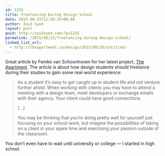 ```yaml
---
id: 1225
title: Freelancing During Design School
date: 2015-08-21T12:50:32+00:00
author: Zaid Syed
layout: post
guid: http://zaidsyed.com/?p=1225
permalink: /2015/08/21/freelancing-during-design-school/
linked_list_url:
  - http://theapartment.co/design/2015/08/20/untitled/
---
```

Great article by Femke van Schoonhoven for her latest project, [The Apartment](http://theapartment.co). The article is about how design students should freelance during their studies to gain some real-world experience:

> As a student it’s easy to get caught up in student life and not venture further afield. When working with clients you may have to attend a meeting with a design team, meet developers or exchange emails with their agency. Your client could have good connections.
> 
> [&#8230;]
> 
> You may be thinking that you’re doing pretty well for yourself just focusing on your school work, but imagine the possibilities of taking on a client in your spare time and exercising your passion outside of the classroom. 

You don&#8217;t even have to wait until university or college — I started in high school.